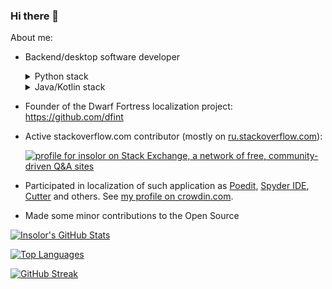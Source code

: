 ### Hi there 👋

About me:

- Backend/desktop software developer

  <details>
  <summary>Python stack</summary>
  
    - Python backend:
      - Django, DRF
      - Flask, SQLAlchemy
      - FastAPI, Pydantic, SQLModels
    - Python desktop:
      - tkinter (in case someone need it)
  </details>
  
  <details>
  <summary>Java/Kotlin stack</summary>
  
  - Java 1.8 - 11+, Kotlin
    - Backend:
      - JavaEE
      - Ktor
    - Desktop:
      - JavaFX, TornadoFX, JFoenix
  </details>


- Founder of the Dwarf Fortress localization project: https://github.com/dfint

- Active stackoverflow.com contributor (mostly on [ru.stackoverflow.com][1]):

    [![profile for insolor on Stack Exchange, a network of free, community-driven Q&amp;A sites][2]][3]
    
- Participated in localization of such application as [Poedit][4], [Spyder IDE][5], [Cutter][6] and others. See [my profile on crowdin.com][7].

- Made some minor contributions to the Open Source <!--(see my [pull-requests][8] and [issues][9])-->

[![Insolor's GitHub Stats](https://github-readme-stats.vercel.app/api?username=insolor&theme=ayu-mirage)](https://github.com/anuraghazra/github-readme-stats)

[![Top Languages](https://github-readme-stats.vercel.app/api/top-langs/?username=insolor&hide=javascript,css,html&layout=compact&theme=ayu-mirage&card_width=445)](https://github.com/anuraghazra/github-readme-stats)

[![GitHub Streak](https://github-readme-streak-stats.herokuapp.com?user=insolor&theme=ayu-mirage)](https://git.io/streak-stats)

  [1]: https://ru.stackoverflow.com/users/1365
  [2]: https://stackexchange.com/users/flair/6028457.png?theme=dark
  [3]: https://stackexchange.com/users/6028457/insolor
  [4]: https://poedit.net
  [5]: https://www.spyder-ide.org
  [6]: https://cutter.re
  [7]: https://crowdin.com/profile/insolor
  [8]: https://github.com/pulls?q=is%3Apr+author%3Ainsolor+-user%3Adfint+-user%3Ainsolor
  [9]: https://github.com/issues?q=is%3Aissue+author%3Ainsolor+-user%3Adfint+-user%3Ainsolor

